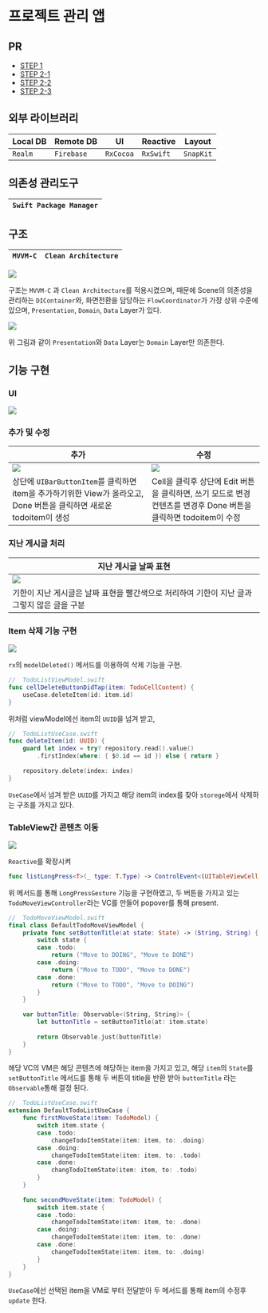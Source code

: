 # 프로젝트 관리 앱

## PR
- [STEP 1](https://github.com/yagom-academy/ios-project-manager/pull/125)
- [STEP 2-1](https://github.com/yagom-academy/ios-project-manager/pull/133)
- [STEP 2-2](https://github.com/yagom-academy/ios-project-manager/pull/141)
- [STEP 2-3](https://github.com/yagom-academy/ios-project-manager/pull/151)


## 외부 라이브러리

| Local DB | Remote DB | UI | Reactive | Layout |
|---|---|---|---|---|
| `Realm` | `Firebase` | `RxCocoa` | `RxSwift` | `SnapKit` |


## 의존성 관리도구

| `Swift Package Manager` |
|---|

## 구조

| `MVVM-C` | `Clean Architecture` |
|---|---|

![](https://i.imgur.com/YgUZpW8.png)

구조는 `MVVM-C` 과 `Clean Architecture`를 적용시켰으며,
때문에 Scene의 의존성을 관리하는 `DIContainer`와, 화면전환을 담당하는 `FlowCoordinator`가 가장 상위 수준에 있으며, `Presentation`, `Domain`, `Data` Layer가 있다. 

![](https://i.imgur.com/PopuMU9.png)

위 그림과 같이 `Presentation`와 `Data` Layer는 `Domain` Layer만 의존한다.

## 기능 구현

### UI

![](https://i.imgur.com/7dbq4jN.png)

### 추가 및 수정

| 추가 | 수정 |
|-|-|
|![](https://i.imgur.com/OUgGlBf.gif)|![](https://i.imgur.com/SoftF3k.gif)|
| 상단에 `UIBarButtonItem`를 클릭하면 item을 추가하기위한 View가 올라오고, Done 버튼을 클릭하면 새로운 todoitem이 생성 | Cell을 클릭후 상단에 Edit 버튼을 클릭하면, 쓰기 모드로 변경 컨텐츠를 변경후 Done 버튼을 클릭하면 todoitem이 수정 |

### 지난 게시글 처리

| 지난 게시글 날짜 표현 |
|-|
| <img src="https://i.imgur.com/nFSyS99.png?"> |
 기한이 지난 게시글은 날짜 표현을 빨간색으로 처리하여 기한이 지난 글과 그렇지 않은 글을 구분 |

### Item 삭제 기능 구현

![](https://i.imgur.com/3LKDX9a.gif)

`rx`의 `modelDeleted()` 메서드를 이용하여 삭제 기능을 구현.

```swift
//  TodoListViewModel.swift
func cellDeleteButtonDidTap(item: TodoCellContent) {
    useCase.deleteItem(id: item.id)
}
```
위처럼 viewModel에선 item의 `UUID`을 넘겨 받고, 

```swift
//  TodoListUseCase.swift
func deleteItem(id: UUID) {
    guard let index = try? repository.read().value()
        .firstIndex(where: { $0.id == id }) else { return }
    
    repository.delete(index: index)
}
```

`UseCase`에서 넘겨 받은 `UUID`를 가지고 해당 item의 index를 찾아 `storege`에서 삭제하는 구조를 가지고 있다.

### TableView간 콘텐츠 이동

![](https://i.imgur.com/mPGqvyn.gif)

`Reactive`를 확장시켜 
```swift
func listLongPress<T>(_ type: T.Type) -> ControlEvent<(UITableViewCell, T)>
```
위 메서드를 통해 `LongPressGesture` 기능을 구현하였고, 두 버튼을 가지고 있는 `TodoMoveViewController`라는 VC를 만들어 popover를 통해 present.

```swift
//  TodoMoveViewModel.swift
final class DefaultTodoMoveViewModel {
    private func setButtonTitle(at state: State) -> (String, String) {
        switch state {
        case .todo:
            return ("Move to DOING", "Move to DONE")
        case .doing:
            return ("Move to TODO", "Move to DONE")
        case .done:
            return ("Move to TODO", "Move to DOING")
        }
    }
    
    var buttonTitle: Observable<(String, String)> {
        let buttonTitle = setButtonTitle(at: item.state)
        
        return Observable.just(buttonTitle)
    }
}
```
해당 VC의 VM은 해당 콘텐츠에 해당하는 item을 가지고 있고, 해당 `item`의 `State`를 `setButtonTitle` 메서드를 통해 두 버튼의 title을 반환 받아 `buttonTitle` 라는 `Observable`통해 결정 된다.

```swift
//  TodoListUseCase.swift
extension DefaultTodoListUseCase {
    func firstMoveState(item: TodoModel) {
        switch item.state {
        case .todo:
            changeTodoItemState(item: item, to: .doing)
        case .doing:
            changeTodoItemState(item: item, to: .todo)
        case .done:
            changTodoItemState(item: item, to: .todo)
        }
    }
    
    func secondMoveState(item: TodoModel) {
        switch item.state {
        case .todo:
            changeTodoItemState(item: item, to: .done)
        case .doing:
            changeTodoItemState(item: item, to: .done)
        case .done:
            changeTodoItemState(item: item, to: .doing)
        }
    }
}
```

`UseCase`에선 선택된 item을 VM로 부터 전달받아 두 메서드를 통해 item의 수정후 `update` 한다.


